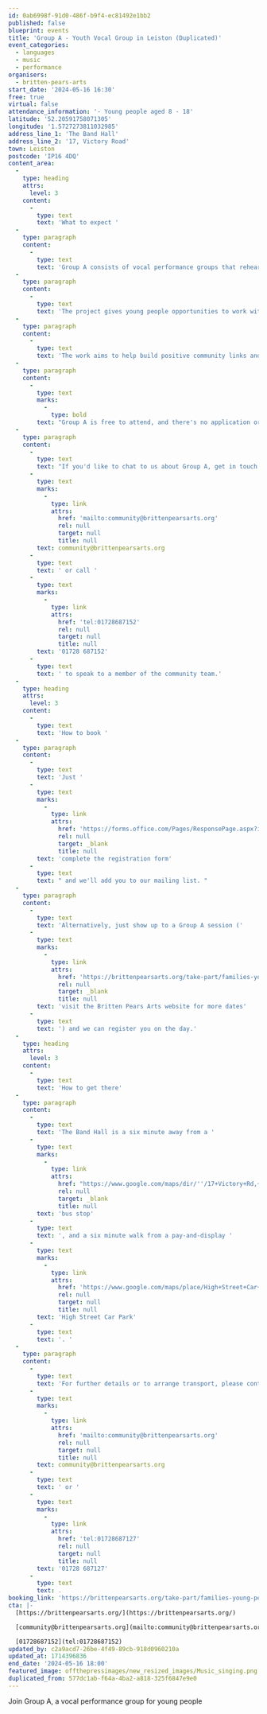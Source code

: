 ```yaml
---
id: 0ab6998f-91d0-486f-b9f4-ec81492e1bb2
published: false
blueprint: events
title: 'Group A - Youth Vocal Group in Leiston (Duplicated)'
event_categories:
  - languages
  - music
  - performance
organisers:
  - britten-pears-arts
start_date: '2024-05-16 16:30'
free: true
virtual: false
attendance_information: '- Young people aged 8 - 18'
latitude: '52.20591758071305'
longitude: '1.5727273811032985'
address_line_1: 'The Band Hall'
address_line_2: '17, Victory Road'
town: Leiston
postcode: 'IP16 4DQ'
content_area:
  -
    type: heading
    attrs:
      level: 3
    content:
      -
        type: text
        text: 'What to expect '
  -
    type: paragraph
    content:
      -
        type: text
        text: 'Group A consists of vocal performance groups that rehearse and perform throughout the year. '
  -
    type: paragraph
    content:
      -
        type: text
        text: 'The project gives young people opportunities to work with a wide variety of professional musicians and artists, explore a breadth of musical genres and take part in exciting and creative performances, locally and nationally. '
  -
    type: paragraph
    content:
      -
        type: text
        text: 'The work aims to help build positive community links and raise aspirations for young people.'
  -
    type: paragraph
    content:
      -
        type: text
        marks:
          -
            type: bold
        text: "Group A is free to attend, and there's no application or audition process. New members are always welcome!"
  -
    type: paragraph
    content:
      -
        type: text
        text: "If you'd like to chat to us about Group A, get in touch at "
      -
        type: text
        marks:
          -
            type: link
            attrs:
              href: 'mailto:community@brittenpearsarts.org'
              rel: null
              target: null
              title: null
        text: community@brittenpearsarts.org
      -
        type: text
        text: ' or call '
      -
        type: text
        marks:
          -
            type: link
            attrs:
              href: 'tel:01728687152'
              rel: null
              target: null
              title: null
        text: '01728 687152'
      -
        type: text
        text: ' to speak to a member of the community team.'
  -
    type: heading
    attrs:
      level: 3
    content:
      -
        type: text
        text: 'How to book '
  -
    type: paragraph
    content:
      -
        type: text
        text: 'Just '
      -
        type: text
        marks:
          -
            type: link
            attrs:
              href: 'https://forms.office.com/Pages/ResponsePage.aspx?id=ZwbVcF29fUWihMBpJmH1vDiyLdXvLXlIt9ctjhxLUWFUQVlBUU5JNTk0Rlo2NkdMU1QyMlMyUjZOMSQlQCN0PWcuhttps://forms.office.com/Pages/ResponsePage.aspx?id=ZwbVcF29fUWihMBpJmH1vDiyLdXvLXlIt9ctjhxLUWFUQVlBUU5JNTk0Rlo2NkdMU1QyMlMyUjZOMSQlQCN0PWcu'
              rel: null
              target: _blank
              title: null
        text: 'complete the registration form'
      -
        type: text
        text: " and we'll add you to our mailing list. "
  -
    type: paragraph
    content:
      -
        type: text
        text: 'Alternatively, just show up to a Group A session ('
      -
        type: text
        marks:
          -
            type: link
            attrs:
              href: 'https://brittenpearsarts.org/take-part/families-young-people/group-a'
              rel: null
              target: _blank
              title: null
        text: 'visit the Britten Pears Arts website for more dates'
      -
        type: text
        text: ') and we can register you on the day.'
  -
    type: heading
    attrs:
      level: 3
    content:
      -
        type: text
        text: 'How to get there'
  -
    type: paragraph
    content:
      -
        type: text
        text: 'The Band Hall is a six minute away from a '
      -
        type: text
        marks:
          -
            type: link
            attrs:
              href: "https://www.google.com/maps/dir/''/17+Victory+Rd,+Leiston+IP16+4DQ/@52.205635,1.5714698,17.25z/data=!4m14!4m13!1m5!1m1!1s0x47da278d6a90ee4f:0x1c8327c2bac8a9cc!2m2!1d1.574273!2d52.203373!1m5!1m1!1s0x47da278c4b2e0693:0x78182c3470dcf8ec!2m2!1d1.5726813!2d52.205794!3e2?entry=ttu"
              rel: null
              target: _blank
              title: null
        text: 'bus stop'
      -
        type: text
        text: ', and a six minute walk from a pay-and-display '
      -
        type: text
        marks:
          -
            type: link
            attrs:
              href: 'https://www.google.com/maps/place/High+Street+Car+Park/@52.2054471,1.5776241,18.5z/data=!4m6!3m5!1s0x47da279253c8a65b:0xf8b42b783536f8b!8m2!3d52.2050523!4d1.5785802!16s%2Fg%2F11tjbw6g22'
              rel: null
              target: null
              title: null
        text: 'High Street Car Park'
      -
        type: text
        text: '. '
  -
    type: paragraph
    content:
      -
        type: text
        text: 'For further details or to arrange transport, please contact the Community Team on '
      -
        type: text
        marks:
          -
            type: link
            attrs:
              href: 'mailto:community@brittenpearsarts.org'
              rel: null
              target: null
              title: null
        text: community@brittenpearsarts.org
      -
        type: text
        text: ' or '
      -
        type: text
        marks:
          -
            type: link
            attrs:
              href: 'tel:01728687127'
              rel: null
              target: null
              title: null
        text: '01728 687127'
      -
        type: text
        text: .
booking_link: 'https://brittenpearsarts.org/take-part/families-young-people/group-a'
cta: |-
  [https://brittenpearsarts.org/](https://brittenpearsarts.org/)

  [community@brittenpearsarts.org](mailto:community@brittenpearsarts.org)

  [01728687152](tel:01728687152)
updated_by: c2a9acd7-26be-4f49-89cb-918d0960210a
updated_at: 1714396836
end_date: '2024-05-16 18:00'
featured_image: offthepressimages/new_resized_images/Music_singing.png
duplicated_from: 577dc1ab-f64a-4ba2-a818-325f6847e9e0
---
```

Join Group A, a vocal performance group for young people